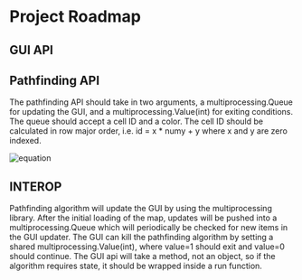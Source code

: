 # Project Roadmap

## GUI API

## Pathfinding API

The pathfinding API should take in two arguments, a multiprocessing.Queue for updating the GUI, and a multiprocessing.Value(int) for exiting conditions. The queue should accept a cell ID and a color. The cell ID should be calculated in row major order, i.e. id = x * numy + y where x and y are zero indexed.

![equation](https://latex.codecogs.com/png.image?id=x\times%20num_y+y)

## INTEROP

Pathfinding algorithm will update the GUI by using the multiprocessing library. After the initial loading of the map, updates will be pushed into a multiprocessing.Queue which will periodically be checked for new items in the GUI updater. The GUI can kill the pathfinding algorithm by setting a shared multiprocessing.Value(int), where value=1 should exit and value=0 should continue. The GUI api will take a method, not an object, so if the algorithm requires state, it should be wrapped inside a run function.
